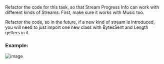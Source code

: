 Refactor the code for this task, so that Stream Progress Info can work with different kinds of Streams. First, make sure it works with Music too.

Refactor the code, so in the future, if a new kind of stream is introduced, you will need to just import one new class with  BytesSent and Length getters in it. 

### Example: 

![image](https://user-images.githubusercontent.com/45227327/225394319-e29e7179-df1a-4642-835c-a5a3caf22a74.png)
